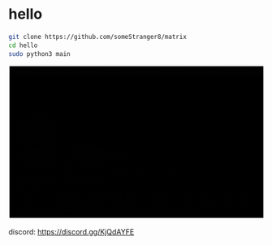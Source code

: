 # hello

```bash
git clone https://github.com/someStranger8/matrix
cd hello
sudo python3 main
```

![Movie-Like Cast](capture_orig.gif?raw=true "cmatrix -xba")

discord: https://discord.gg/KjQdAYFE
